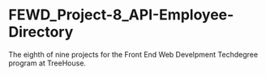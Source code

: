 # FEWD_Project-8_API-Employee-Directory
The eighth of nine projects for the Front End Web Develpment Techdegree program at TreeHouse. 
